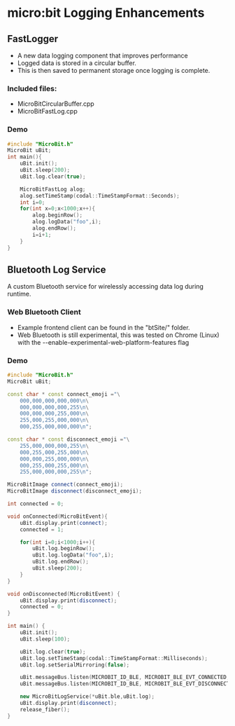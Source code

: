 # micro:bit Logging Enhancements

## FastLogger
- A new data logging component that improves performance
- Logged data is stored in a circular buffer.
- This is then saved to permanent storage once logging is complete.

### Included files:
- MicroBitCircularBuffer.cpp
- MicroBitFastLog.cpp

### Demo

```cpp
#include "MicroBit.h"
MicroBit uBit;
int main(){
    uBit.init();
    uBit.sleep(200);
    uBit.log.clear(true);

    MicroBitFastLog alog;
    alog.setTimeStamp(codal::TimeStampFormat::Seconds);
    int i=0;
    for(int x=0;x<1000;x++){
        alog.beginRow();
        alog.logData("foo",i);
        alog.endRow();
        i=i+1;
    }
}
```

## Bluetooth Log Service
A custom Bluetooth service for wirelessly accessing data log during runtime.

### Web Bluetooth Client
- Example frontend client can be found in the "btSite/" folder.
- Web Bluetooth is still experimental, this was tested on Chrome (Linux) with the --enable-experimental-web-platform-features flag


### Demo
```cpp
#include "MicroBit.h"
MicroBit uBit;

const char * const connect_emoji ="\
    000,000,000,000,000\n\
    000,000,000,000,255\n\
    000,000,000,255,000\n\
    255,000,255,000,000\n\
    000,255,000,000,000\n";

const char * const disconnect_emoji ="\
    255,000,000,000,255\n\
    000,255,000,255,000\n\
    000,000,255,000,000\n\
    000,255,000,255,000\n\
    255,000,000,000,255\n";

MicroBitImage connect(connect_emoji);
MicroBitImage disconnect(disconnect_emoji);

int connected = 0;

void onConnected(MicroBitEvent){
    uBit.display.print(connect);
    connected = 1;

    for(int i=0;i<1000;i++){
        uBit.log.beginRow();
        uBit.log.logData("foo",i);
        uBit.log.endRow();
        uBit.sleep(200);
    }
}

void onDisconnected(MicroBitEvent) {
    uBit.display.print(disconnect);
    connected = 0;
}

int main() {
    uBit.init();
    uBit.sleep(100);

    uBit.log.clear(true);
    uBit.log.setTimeStamp(codal::TimeStampFormat::Milliseconds);
    uBit.log.setSerialMirroring(false);

    uBit.messageBus.listen(MICROBIT_ID_BLE, MICROBIT_BLE_EVT_CONNECTED, onConnected);
    uBit.messageBus.listen(MICROBIT_ID_BLE, MICROBIT_BLE_EVT_DISCONNECTED, onDisconnected);

    new MicroBitLogService(*uBit.ble,uBit.log);
    uBit.display.print(disconnect);
    release_fiber();
}
```
